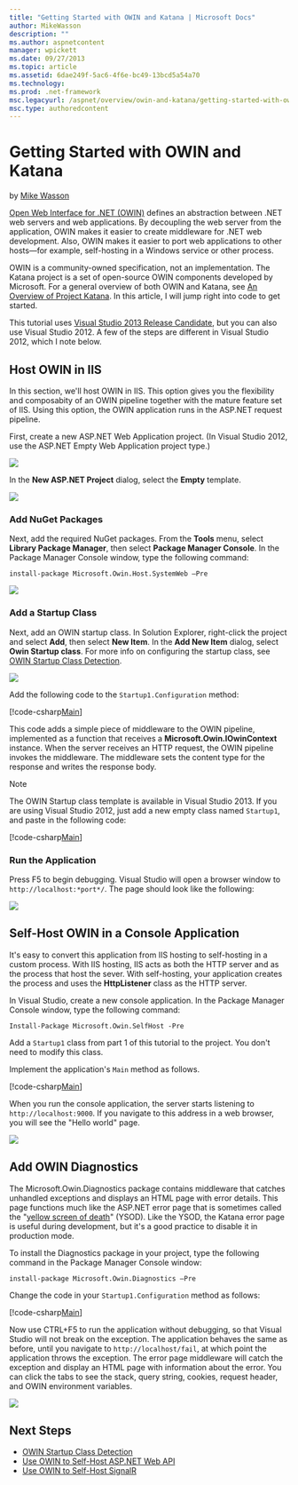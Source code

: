 ```yaml
---
title: "Getting Started with OWIN and Katana | Microsoft Docs"
author: MikeWasson
description: ""
ms.author: aspnetcontent
manager: wpickett
ms.date: 09/27/2013
ms.topic: article
ms.assetid: 6dae249f-5ac6-4f6e-bc49-13bcd5a54a70
ms.technology: 
ms.prod: .net-framework
msc.legacyurl: /aspnet/overview/owin-and-katana/getting-started-with-owin-and-katana
msc.type: authoredcontent
---
```

Getting Started with OWIN and Katana
====================
by [Mike Wasson](https://github.com/MikeWasson)

[Open Web Interface for .NET (OWIN)](http://owin.org/) defines an abstraction between .NET web servers and web applications. By decoupling the web server from the application, OWIN makes it easier to create middleware for .NET web development. Also, OWIN makes it easier to port web applications to other hosts&#8212;for example, self-hosting in a Windows service or other process.

OWIN is a community-owned specification, not an implementation. The Katana project is a set of open-source OWIN components developed by Microsoft. For a general overview of both OWIN and Katana, see [An Overview of Project Katana](an-overview-of-project-katana.md). In this article, I will jump right into code to get started.

This tutorial uses [Visual Studio 2013 Release Candidate](https://go.microsoft.com/fwlink/?LinkId=306566), but you can also use Visual Studio 2012. A few of the steps are different in Visual Studio 2012, which I note below.

## Host OWIN in IIS

In this section, we'll host OWIN in IIS. This option gives you the flexibility and composabity of an OWIN pipeline together with the mature feature set of IIS. Using this option, the OWIN application runs in the ASP.NET request pipeline.

First, create a new ASP.NET Web Application project. (In Visual Studio 2012, use the ASP.NET Empty Web Application project type.)

![](getting-started-with-owin-and-katana/_static/image1.png)

In the **New ASP.NET Project** dialog, select the **Empty** template.

![](getting-started-with-owin-and-katana/_static/image2.png)

### Add NuGet Packages

Next, add the required NuGet packages. From the **Tools** menu, select **Library Package Manager**, then select **Package Manager Console**. In the Package Manager Console window, type the following command:

`install-package Microsoft.Owin.Host.SystemWeb –Pre`

![](getting-started-with-owin-and-katana/_static/image3.png)

### Add a Startup Class

Next, add an OWIN startup class. In Solution Explorer, right-click the project and select **Add**, then select **New Item**. In the **Add New Item** dialog, select **Owin Startup class**. For more info on configuring the startup class, see [OWIN Startup Class Detection](owin-startup-class-detection.md).

![](getting-started-with-owin-and-katana/_static/image4.png)

Add the following code to the `Startup1.Configuration` method:

[!code-csharp[Main](getting-started-with-owin-and-katana/samples/sample1.cs?highlight=3)]

This code adds a simple piece of middleware to the OWIN pipeline, implemented as a function that receives a **Microsoft.Owin.IOwinContext** instance. When the server receives an HTTP request, the OWIN pipeline invokes the middleware. The middleware sets the content type for the response and writes the response body.

> [!NOTE]
> The OWIN Startup class template is available in Visual Studio 2013. If you are using Visual Studio 2012, just add a new empty class named `Startup1`, and paste in the following code:


[!code-csharp[Main](getting-started-with-owin-and-katana/samples/sample2.cs)]

### Run the Application

Press F5 to begin debugging. Visual Studio will open a browser window to `http://localhost:*port*/`. The page should look like the following:

![](getting-started-with-owin-and-katana/_static/image5.png)

## Self-Host OWIN in a Console Application

It's easy to convert this application from IIS hosting to self-hosting in a custom process. With IIS hosting, IIS acts as both the HTTP server and as the process that host the sever. With self-hosting, your application creates the process and uses the **HttpListener** class as the HTTP server.

In Visual Studio, create a new console application. In the Package Manager Console window, type the following command:

`Install-Package Microsoft.Owin.SelfHost -Pre`

Add a `Startup1` class from part 1 of this tutorial to the project. You don't need to modify this class.

Implement the application's `Main` method as follows.

[!code-csharp[Main](getting-started-with-owin-and-katana/samples/sample3.cs)]

When you run the console application, the server starts listening to `http://localhost:9000`. If you navigate to this address in a web browser, you will see the "Hello world" page.

![](getting-started-with-owin-and-katana/_static/image6.png)

## Add OWIN Diagnostics

The Microsoft.Owin.Diagnostics package contains middleware that catches unhandled exceptions and displays an HTML page with error details. This page functions much like the ASP.NET error page that is sometimes called the "[yellow screen of death](http://en.wikipedia.org/wiki/Yellow_Screen_of_Death#Yellow)" (YSOD). Like the YSOD, the Katana error page is useful during development, but it's a good practice to disable it in production mode.

To install the Diagnostics package in your project, type the following command in the Package Manager Console window:

`install-package Microsoft.Owin.Diagnostics –Pre`

Change the code in your `Startup1.Configuration` method as follows:

[!code-csharp[Main](getting-started-with-owin-and-katana/samples/sample4.cs?highlight=4,9-12)]

Now use CTRL+F5 to run the application without debugging, so that Visual Studio will not break on the exception. The application behaves the same as before, until you navigate to `http://localhost/fail`, at which point the application throws the exception. The error page middleware will catch the exception and display an HTML page with information about the error. You can click the tabs to see the stack, query string, cookies, request header, and OWIN environment variables.

![](getting-started-with-owin-and-katana/_static/image7.png)

## Next Steps

- [OWIN Startup Class Detection](owin-startup-class-detection.md)
- [Use OWIN to Self-Host ASP.NET Web API](../../../web-api/overview/hosting-aspnet-web-api/use-owin-to-self-host-web-api.md)
- [Use OWIN to Self-Host SignalR](../../../signalr/overview/deployment/tutorial-signalr-self-host.md)